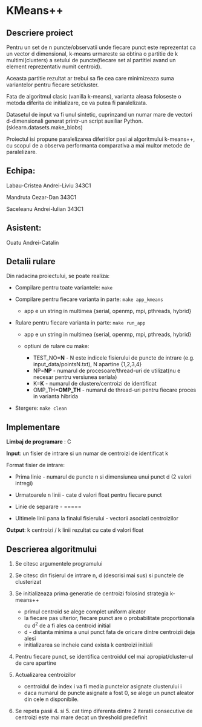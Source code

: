# KMeans++

## Descriere proiect

Pentru un set de n puncte/observatii unde fiecare punct este reprezentat
ca un vector d dimensional, k-means urmareste sa obtina o partitie 
de k multimi(clusters) a setului de puncte(fiecare set al partitiei avand un
element reprezentativ numit centroid).

Aceasta partitie rezultat ar trebui sa fie cea care minimizeaza
suma variantelor pentru fiecare set/cluster.

Fata de algoritmul clasic (vanilla k-means), varianta aleasa foloseste
o metoda diferita de initializare, ce va putea fi paralelizata.

Datasetul de input va fi unul sintetic, cuprinzand un numar mare de
vectori d-dimensionali generat printr-un script auxiliar Python.
(sklearn.datasets.make_blobs)

Proiectul isi propune paralelizarea diferitilor pasi ai algoritmului k-means++,
cu scopul de a observa performanta comparativa a mai multor metode de
paralelizare.


## Echipa:

Labau-Cristea Andrei-Liviu 343C1

Mandruta Cezar-Dan 343C1

Saceleanu Andrei-Iulian 343C1

## Asistent:

Ouatu Andrei-Catalin


## Detalii rulare

Din radacina proiectului, se poate realiza:

- Compilare pentru toate variantele: `make`

- Compilare pentru fiecare varianta in parte: `make app_kmeans`

    - app e un string in multimea {serial, openmp, mpi, pthreads, hybrid}

- Rulare pentru fiecare varianta in parte: `make run_app` 

    - app e un string in multimea {serial, openmp, mpi, pthreads, hybrid}
    - optiuni de rulare cu make:

        - TEST_NO=<b>N</b> - N este indicele fisierului de puncte de intrare (e.g. input_data/pointsN.txt), N apartine {1,2,3,4}
        - NP=<b>NP</b> - numarul de procesoare/thread-uri de utilizat(nu e necesar pentru versiunea seriala)
        - K=<b>K</b> - numarul de clustere/centroizi de identificat
        - OMP_TH=<b>OMP_TH</b> - numarul de thread-uri pentru fiecare proces in varianta hibrida

- Stergere: `make clean`

## Implementare

**Limbaj de programare** : C

**Input**: un fisier de intrare si un numar de centroizi de identificat k

Format fisier de intrare:

- Prima linie - numarul de puncte n si dimensiunea unui punct d (2 valori intregi)

- Urmatoarele n linii - cate d valori float pentru fiecare punct

- Linie de separare - =====

- Ultimele linii pana la finalul fisierului - vectorii asociati centroizilor

**Output**: k centroizi / k linii rezultat cu cate d valori float


## Descrierea algoritmului

1. Se citesc argumentele programului
2. Se citesc din fisierul de intrare n, d (descrisi mai sus) si punctele de clusterizat
3. Se initializeaza prima generatie de centroizi folosind strategia k-means++

    - primul centroid se alege complet uniform aleator
    - la fiecare pas ulterior, fiecare punct are o probabilitate proportionala cu d<sup>2</sup> de a fi ales ca centroid initial
    - d - distanta minima a unui punct fata de oricare dintre centroizii deja alesi
    - initializarea se incheie cand exista k centroizi initiali

4. Pentru fiecare punct, se identifica centroidul cel mai apropiat/cluster-ul de care apartine
5. Actualizarea centroizilor

    - centroidul de index i va fi media punctelor asignate clusterului i
    - daca numarul de puncte asignate a fost 0, se alege un punct aleator din cele n disponibile.
6. Se repeta pasii 4. si 5. cat timp diferenta dintre 2 iteratii consecutive de centroizi este mai mare decat un threshold predefinit